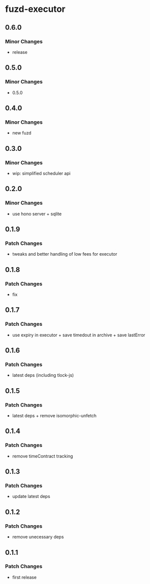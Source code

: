 # fuzd-executor

## 0.6.0

### Minor Changes

- release

## 0.5.0

### Minor Changes

- 0.5.0

## 0.4.0

### Minor Changes

- new fuzd

## 0.3.0

### Minor Changes

- wip: simplified scheduler api

## 0.2.0

### Minor Changes

- use hono server + sqlite

## 0.1.9

### Patch Changes

- tweaks and better handling of low fees for executor

## 0.1.8

### Patch Changes

- fix

## 0.1.7

### Patch Changes

- use expiry in executor + save timedout in archive + save lastError

## 0.1.6

### Patch Changes

- latest deps (including tlock-js)

## 0.1.5

### Patch Changes

- latest deps + remove isomorphic-unfetch

## 0.1.4

### Patch Changes

- remove timeContract tracking

## 0.1.3

### Patch Changes

- update latest deps

## 0.1.2

### Patch Changes

- remove unecessary deps

## 0.1.1

### Patch Changes

- first release
